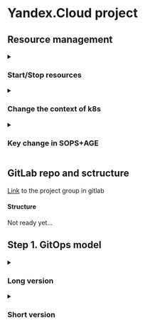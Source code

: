 # Yandex.Cloud project

## Resource management
<details>
  <summary><h3>Start/Stop resources</h3></summary>
  
#### To start resources
```
yc managed-kubernetes cluster start kube-infra
yc managed-kubernetes cluster start kube-prod
yc application-load-balancer load-balancer list 
yc managed-postgresql cluster start postgres-prod
# with the command above, you will get the id of the load balancers
# for each load balancer, run the following command
yc application-load-balancer load-balancer start %LOAD_BALANCERS_ID%
```
#### To stop resources
```
yc managed-kubernetes cluster stop kube-infra
yc managed-kubernetes cluster stop kube-prod
yc application-load-balancer load-balancer list 
# with the command above, you will get the id of the load balancers
# for each load balancer, run the following command
yc application-load-balancer load-balancer stop %LOAD_BALANCERS_ID%
yc managed-postgresql cluster stop postgres-prod
```
</details>
<details>
  <summary><h3>Change the context of k8s</h3></summary>

#### Examples of commands:
```
kubectl config get-contexts 
kubectl config set-contexts 
kubectl config use-context yc-kube-infra
```
</details>
<details>
  <summary><h3>Key change in SOPS+AGE</h3></summary>

#### Examples:
```
# for infra
export SOPS_AGE_KEY_FILE=$(pwd)/key_infra.txt
export SOPS_AGE_RECIPIENTS=%AGE_KEY%

# for todoapp
export SOPS_AGE_KEY_FILE=$(pwd)/key.txt
export SOPS_AGE_RECIPIENTS=%AGE_KEY%
```
</details>

## GitLab repo and sctructure
[Link](https://gitlab.com/yc-projects) to the project group in gitlab
#### Structure
Not ready yet...

## Step 1. GitOps model

<details>
  <summary><h3>Long version</h3></summary>

  #### Configuring the CLI profile for Yandex.Cloud
  ```
  yc init
  ```

  Let's create a security group that will be needed for both GitLab and Kubernetes.
  ```
  yc vpc security-group create --name yc-security-group --network-name default \
--rule 'direction=ingress,port=443,protocol=tcp,v4-cidrs=0.0.0.0/0' \
--rule 'direction=ingress,port=80,protocol=tcp,v4-cidrs=0.0.0.0/0' \
--rule 'direction=ingress,from-port=0,to-port=65535,protocol=any,predefined=self_security_group' \
--rule 'direction=ingress,from-port=0,to-port=65535,protocol=any,v4-cidrs=[10.96.0.0/16,10.112.0.0/16]' \
--rule 'direction=ingress,from-port=0,to-port=65535,protocol=tcp,v4-cidrs=[198.18.235.0/24,198.18.248.0/24]' \
--rule 'direction=egress,from-port=0,to-port=65535,protocol=any,v4-cidrs=0.0.0.0/0' \
--rule 'direction=ingress,protocol=icmp,v4-cidrs=[10.0.0.0/8,192.168.0.0/16,172.16.0.0/12]' 
  ```

  Save its ID in the environment variable  
  ```
  export SG_ID=$(yc vpc security-group get --name yc-security-group | head -1 | awk '{print $2}')
  ```

  GitLab is created from the web interface. Select the Managed Service for GitLab item. 
  As soon as the creation is completed, an email with access to GitLab will be sent to the email specified in the form. 
  Do not forget to turn off self-registration after the first login.

  #### Kubernetes Cluster
  To begin with, we will create a service account for the Kubernetes cluster
  ```
  # creating an account
  yc iam service-account create kube-infra
  ```
  ```
  # assign the editor role to the service account
  # the resources needed by the Kubernetes cluster will be created on his behalf
  yc resource-manager folder add-access-binding \
  --name=default \
  --service-account-name=kube-infra \
  --role=editor
  ```

  Creating a public zonal cluster in the ru-central1-b zone
  ```
  yc managed-kubernetes cluster create \
  --name=kube-infra \
  --public-ip \
  --network-name=default \
  --service-account-name=kube-infra \
  --node-service-account-name=kube-infra \
  --release-channel=rapid \
  --zone=ru-central1-b \
  --version 1.24
  --security-group-ids=${SG_ID} \
  --folder-name default
  ```

  Creating a working group from a single node
  ```
  yc managed-kubernetes node-group create \
 --name=group-1 \
 --cluster-name=kube-infra \
 --cores=2 \
 --memory=4G \
 --preemptible \
 --auto-scale=initial=1,min=1,max=2 \
 --network-interface=subnets=default-ru-central1-b,ipv4-address=nat,security-group-ids=${SG_ID} \
 --folder-name default \
 --metadata="ssh-keys=%USER_NAME%:%PUB_KEY%" # use your own
  ```

  Getting a cubconfig
  ```
  yc managed-kubernetes cluster get-credentials --name=kube-infra --external
  ```
  
  Check that there is access and the node has been created
  ```
  kubectl get nodes
  # Example of correct command output
  # NAME                        STATUS   ROLES    AGE   VERSION
  # cl1a9gl68r543b4673a6-ibef   Ready    <none>   1m    v1.21.5
  ```

  #### Yandex ALB Ingress Controller Deployment
  ALB Ingress Controller is served by special Ingress. They only support Service with the Node Port type and are configured using annotations. ingress.alb.yc.io/*
  The ALB controller will require a special service account, with which it will access the Yandex Cloud API and create the necessary resources for work.

  ```
  yc iam service-account create --name ingress-controller

  # The alb.editor role is needed to create load balancers
  yc resource-manager folder add-access-binding default \
  --service-account-name=ingress-controller \
  --role alb.editor

  # The vpc.publicAdmin role is needed to manage external addresses
  yc resource-manager folder add-access-binding default \
  --service-account-name=ingress-controller \
  --role vpc.publicAdmin

  # The certificate-manager.certificates.downloader role
  # needed to download certificates from Yandex Certificate Manager
  yc resource-manager folder add-access-binding default \
  --service-account-name=ingress-controller \
  --role certificate-manager.certificates.downloader

  # The compute role.viewer is needed to add nodes to the load balancer
  yc resource-manager folder add-access-binding default \
  --service-account-name=ingress-controller \
  --role compute.viewer
  ```

  To perform actions on behalf of the service account, we will need to create an authorization key
  ```
  yc iam key create --service-account-name ingress-controller --output sa-key.json
  ```

  After that, a file sa-key.jsonwill be created in the directory in which we executed this command — it will be required for further interaction.
  Don't forget to add the sa-key.json to a file .gitignore, since it contains sensitive data!
  ```
  echo sa-key.json >> .gitignore
  ```

  #### Install the ALB Ingress Controller in the cluster and the Helm batch manager.
  ```
  url -fsSL -o get_helm.sh https://raw.githubusercontent.com/helm/helm/main/scripts/get-helm-3
  chmod 700 get_helm.sh
  ./get_helm.sh
  helm completion bash | sudo tee /etc/bash_completion.d/helm
  ```

  Create a charts folder — inside it we will save all used Helm charts:
  ```
  mkdir charts
  ```

  Log in to Yandex helm registry
  ```
  export HELM_EXPERIMENTAL_OCI=1
  cat sa-key.json | helm registry login cr.yandex --username 'json_key' --password-stdin
  ```

  Download the Ingress Controller chart to the charts folder
  ```
  helm pull oci://cr.yandex/yc-marketplace/yandex-cloud/yc-alb-ingress/yc-alb-ingress-controller-chart \ 
  --version v0.1.17 \
  --untar \
  --untardir=charts
  ```

  The chart will be stored in the charts/yc-alb-ingress-controller-chart directory
  Installing the chart in the cluster
  ```
  export FOLDER_ID=$(yc config get folder-id)
  export CLUSTER_ID=$(yc managed-kubernetes cluster get kube-infra | head -n 1 | awk -F ': ' '{print $2}')

  helm install \
  --create-namespace \
  --namespace yc-alb-ingress \
  --set folderId=$FOLDER_ID \
  --set clusterId=$CLUSTER_ID \
  --set-file saKeySecretKey=sa-key.json \
  yc-alb-ingress-controller ./charts/yc-alb-ingress-controller-chart/
  ```

  Check that the resources have been created
  ```
  kubectl -n yc-alb-ingress get all
  ```
  
  Now let's start checking the Ingress Controller using the demo application
  #### Deploying the demo application
  Deployment and Service
  Describe Deployment and Service. Note that the service must be of the Node Port type.
  Saving the manifests to the file manifests/httpbin.yaml
  ```
  vim manifests/httpbin.yaml

  apiVersion: apps/v1
  kind: Deployment
  metadata:
    name: httpbin
    labels:
      app: httpbin
  spec:
    replicas: 1
    selector:
      matchLabels:
        app: httpbin
    template:
      metadata:
        labels:
          app: httpbin
      spec:
        containers:
          - name: httpbin
            image: kong/httpbin:latest
            ports:
              - name: http
                containerPort: 80
  ---
  apiVersion: v1
  kind: Service
  metadata:
    name: httpbin
  spec:
    type: NodePort
    selector:
      app: httpbin
    ports:
      - name: http
        port: 80
        targetPort: 80
        protocol: TCP
        nodePort: 30081
  ```

  Deploying the application in K8S
  ```
  # creating a namespace
  kubectl create namespace httpbin
  # apply manifests
  kubectl apply -n httpbin -f manifests/httpbin.yaml 
  ```

  #### Ingress
  Ingress will require a domain name to route requests within the cluster.
  To delegate the domain to the NS of the Yandex server inside the domain settings, change the NS records to ns1.yandexcloud.net, ns2.yandexcloud.net.
  In the domain settings, we will prescribe Yandex nameservers so that domain records can also be managed via Yandex Cloud:
  ns1.yandexcloud.net
  ns2.yandexcloud.net

  Create a public zone using the Yandex Cloud DNS service:
  ```
  yc dns zone create \
  --name yc-courses --zone <your domain with a dot at the end> \
  --public-visibility
  ```

  Creating a reserved IP address for the load balancer and storing its value in a variable:
  ```
  yc vpc address create --name=infra-alb \
  --labels reserved=true \
  --external-ipv4 zone=ru-central1-b

  export INFRA_ALB_ADDRESS=$(yc vpc address get infra-alb --format json | jq -r .external_ipv4_address.address)
  ```

  Create a wildcard A record that points to the IP of the load balancer:
  ```
  yc dns zone add-records --name yc-courses \
  --record "*.infra.$DOMAIN. 600 A $INFRA_ALB_ADDRESS"
  ```

  Now you can use any domains like <application>.infra.<domain>, and we will get to the load balancer we need for the cluster.
  Now we need to wait for the recording to appear. You can use the host or dig command to check:
  ```
  host test.infra.<domain>
  ```

  When the host command starts issuing the IP address of the load balancer, you can start deploying Ingress. Creating the manifests/ingress.yaml file:
  ```
  vim manifests/ingress.yaml
  apiVersion: networking.k8s.io/v1
  kind: Ingress
  metadata:
    name: httpbin
    annotations:
      ingress.alb.yc.io/subnets: <SUBNET_ID>
      ingress.alb.yc.io/external-ipv4-address: <LOAD_BALANCER_ID>
      ingress.alb.yc.io/group-name: infra-ingress
      ingress.alb.yc.io/security-groups: <SECURITY_GROUP_ID>
  spec:
    rules:
      - host: httpbin.infra.<domain>
        http:
          paths:
            - path: /
              pathType: Prefix
              backend:
                service:
                  name: httpbin
                  port:
                    number: 80  
  ```

  Pay attention to the annotations:
  ingress.alb.yc.io/group-name : infra-alb is responsible for the load balancer, ingresses with the same group will be served by the same load balancer
  ingress.alb.yc.io/subnets : <subnet_id> – the network that the load balancer will work with
  The <subnet_id> parameter can be obtained using the command:
  ```
  export SUBNET_ID=$(yc vpc subnet get default-ru-central1-b | head -1 | awk -F ': ' '{print $2}')
  echo $SUBNET_ID
  ```
  Insert the received ID into the manifest and publish the demo application:
  ```
  # applying the manifest
  kubectl -n httpbin apply -f manifests/ingress.yaml  
  ```

  The load balancer is created within 3-5 minutes. You can check with the command:
  ```
  yc application-load-balancer load-balancer list
  ```

  When the load balancer switches to the active status, open the page
  ```
  httpbin.infra.<domain>
  ```

  #### Connecting certificates
  There is a Yandex Certificate Manager service for this.
  Create a certificate for the domain name that was previously used for the httpbin application:
  ```
  yc certificate-manager certificate request \
  --name kube-infra \
  --domains "*.infra.<domain>" \
  --challenge dns 
  ```

  To automatically verify domain ownership, we will need to create a special CNAME record leading to the certificate-manager:
  ```
  yc dns zone add-records --name yc-courses --record \
  "_acme-challenge.infra.<DOMAIN>. 600 CNAME <CERT_ID>.cm.yandexcloud.net." 
  ```

  Waiting for the certificate to switch to the ISSUED status. The certificate can be issued for a long time ⏳
  
  Adding a TLS certificate to Ingress:
  ```
  vim manifests/ingress.yaml

  apiVersion: networking.k8s.io/v1
  kind: Ingress
  metadata:
    name: httpbin
    annotations:
      ingress.alb.yc.io/subnets: <SUBNET_ID>
      ingress.alb.yc.io/external-ipv4-address: <LOAD_BALANCER_IP>
      ingress.alb.yc.io/group-name: infra-ingress
      ingress.alb.yc.io/security-groups: <SECURITY_GROUP_ID>
  spec:
    tls:
      - hosts:
          - "httpbin.infra.<domain>"
        secretName: yc-certmgr-cert-id-<CERT_ID>
    rules:
      - host: httpbin.infra.<domain>
        http:
          paths:
            - path: /
              pathType: Prefix
              backend:
                service:
                  name: httpbin
                  port:
                    number: 80 
  ```

  Apply manifest:
  ```
  kubectl -n httpbin apply -f manifests/ingress.yaml
  # and check
  yc application-load-balancer load-balancer list
  ```

  Check that everything works. Open the link `https://httpbin.infra.<domain>`
  
  We will not use the httpbin demo application anymore. Then expand it by other means. 
  The certificate will still be required, and we will create deployment, servisand ingress again, so delete:
  ```
  kubectl delete -n httpbin -f manifests/ingress.yaml
  kubectl delete -n httpbin -f manifests/httpbin.yaml
  kubectl delete ns httpbin
  ```

  #### Deploying Gitlab Runner
  Creating a group of yc-courses projects in a managed GitLab and an empty infra project.\
  In the project, open Settings → CI/CD → Runners\
  In the tab on the left, copy the URL and token.\
  Download the GitLab Runner chart and install:
  ```
  export HELM_EXPERIMENTAL_OCI=1 && \
  helm pull oci://cr.yandex/yc-marketplace/yandex-cloud/gitlab-org/gitlab-runner/chart/gitlab-runner \
  --version 0.49.1-8 \
  --untar \
  --untardir=charts

  helm install gitlab-runner charts/gitlab-runner \
  --set gitlabUrl=<URL> \
  --set runnerRegistrationToken=<token> \
  --set rbac.create=true \
  --namespace gitlab \
  --create-namespace 
  ```

  After deploying Runner, we can refresh the page and see Runner in the list.\
  Create a file in the repository .gitlab-ci.yml with the following contents:
  ```
  stages:
  - echo
  
  echo job:
    stage: echo
    script:
      - echo "Hello world!"
  ```

  We accept the changes and send a push. Our first pipeline will appear in the CI/CD section of the repository.\
  Go inside the pipeline.\
  Click on the job.\
  We see our printed message.

  #### ArgoCD
  As the name suggests, the GitOps approach will require a repository.\
  For the repository, we define the following structure:
  ```
  infra
  - charts/
  - - here we will add charts
  - values/
  - - here we will add files with values for charts
  - .gitignore – ignored Git files
  ```
  Deploying ArgoCD in a cluster
  First of all, we will install ArgoCD inside the created cluster.
  To do this, download the chart locally:
  ```
  export HELM_EXPERIMENTAL_OCI=1 && \
  helm pull oci://cr.yandex/yc-marketplace/yandex-cloud/argo/chart/argo-cd \
  --version=4.5.3-1 \
  --untar \
  --untardir=charts
  ```

  Creating a separate values/argocd.yaml file. We will configure our ArgoCD in it. We will fill it with the contents later.
  ```
  mkdir values
  touch argocd.yaml
  ```
  Install the chart:
  ```
  helm install -n argocd \
    --create-namespace \
    argocd charts/argo-cd
  ```

  After that, ArgoCD will deploy inside the cluster.\
  To access the ArgoCD web interface, you need to perform a portforward to the desired service:
  ```
  kubectl port-forward svc/argocd-server -n argocd 8080:443 
  ```
  Next, open the address `http://localhost:8080` in your browser.\
  The user name is admin. The password can be obtained from the Secret created by ArgoCD during deployment:
  ``` 
  kubectl -n argocd get secret argocd-initial-admin-secret -o jsonpath="{.data.password}" | base64 -d; echo
  ```

  #### Linking ArgoCD with GitLab
  Setting up GitLab\
  The infra repository will store all the infrastructure components that you deploy via ArgoCD.\
  ArgoCD itself will need read access to this repository, so you need to create a token with access to the repository for argo-cd.\ 
  You need to grant the read_repository right and the Developer role.
  ```
  Gitlab
  	project Infra
  		Settings->Access Tokens
  Create token for Argo-CD
  Token name 		agro-cd
  Role:			Developer
  Scopes:			read_repositor
  ```

  Setting up ArgoCD\
  Add to the previously created file values/argocd.yaml the following content:
  ```
  vim values/argocd.yaml

  configs:
    repositories:
      infra:
        password: <AccessToken>
        project: default
        type: git
        url: https://<GitlabHost>/yc-courses/infra.git
        username: gitlab-ci-token
  ```
  AccessToken — token received in GitLab.\
  GitlabHost — the address of your GitLab instance.

  After that, we will apply the chart again:
  ```
  helm -n argocd upgrade --install \
      argocd \
      charts/argo-cd \
      -f values/argocd.yaml
  ```

  A new Secret named argocd-repo-infra should appear in the argocd namespace:
  ```
  kubectl -n argocd get secret argocd-repo-infra
  #NAME                TYPE     DATA   AGE
  #argocd-repo-infra   Opaque   5      15h
  ```
  You can verify this in the UI at `https://localhost:8080/settings/repos`.

  #### Secret Management
  To hide passwords from the Git repository, we will connect the Helm Secrets tool.
  It allows you to encrypt sensitive information using various methods and decrypt it when applied.
  Installing helm-secrets via the helm plugin:
  ```
  helm plugin install https://github.com/jkroepke/helm-secrets --version v3.15.0
  ```
  Installing dependencies:\
  Sops is a utility that can encrypt and decrypt configuration files\
  Age is an encryption utility that Sops already uses to work with configuration files\
  Now we will prepare the key with which the values files will be encrypted:
  ```
  age-keygen -o key.txt
  ```
  Be sure to add key.txt in .gitignore so that it doesn't end up in Git 
  `add key.txt and *.dec in .gitignore`\
  Specify the path to the encryption key for Sops:
  ```
  export SOPS_AGE_KEY_FILE=$(pwd)/key.txt
  export SOPS_AGE_RECIPIENTS=<the public key that the above command printed out>
  ```
  $(pwd) is specified here specifically. Use an absolute path, so encryption and decryption will work correctly.\
  Encrypt the values/argocd file.yaml:
  ```
  helm secrets enc values/argocd.yaml
  ```
  Now we can safely send the commit to GitLab.\
  To update the application, we will use the helm secrets command instead of helm.\
  For example, installing the ArgoCD chart:
  ```
  helm secrets -n argocd upgrade --install \
      argocd \
      charts/argo-cd \
      -f values/argocd.yaml
  ```
  Be sure to commit all changes and send them to GitLab so that the ArgoCD application can download the chart from the repository.

  #### Connecting Helm Secrets to ArgoCD
  Now we need to teach ArgoCD how to work with encrypted values files.\
  Inside the argocd container, install helm secrets.\ 
  Creating a Secret inside the cluster with the key key.txt , which was created earlier.\
  We throw the Secret inside the argocd container.\
  Creating a Secret:
  ```
  kubectl -n argocd create secret generic \
  helm-secrets-private-keys --from-file=key.txt
  ```

  Edit values/argocd.yaml.\
  To do this, use the helm secrets dec values/argocd.yaml command and create a decoded version .dec and making changes to it:
  ```
  helm secrets dec values/argocd.yaml
  vim values/argocd.yaml.dec
  
  configs:
    repositories:
      infra:
        password: <AccessToken>
        project: default
        type: git
        url: https://<GitlabHost>/yc-courses/infra.git
        username: gitlab-ci-token
  server:
      config:
          # Teaching helm to interact with schemas of values files
          # we are specifically interested in secrets
          helm.valuesFileSchemes: secrets+gpg-import, secrets+gpg-import-kubernetes, secrets+age-import, secrets+age-import-kubernetes, secrets, https
  
  # Copying the configuration from the documentation
  repoServer:
      env:
          - name: HELM_PLUGINS
            value: /custom-tools/helm-plugins/
          - name: HELM_SECRETS_HELM_PATH
            value: /usr/local/bin/helm
          - name: HELM_SECRETS_SOPS_PATH
            value: /custom-tools/sops
          - name: HELM_SECRETS_KUBECTL_PATH
            value: /custom-tools/kubectl
          - name: HELM_SECRETS_CURL_PATH
            value: /custom-tools/curl
          - name: HELM_SECRETS_VALUES_ALLOW_SYMLINKS
            value: "false"
          - name: HELM_SECRETS_VALUES_ALLOW_ABSOLUTE_PATH
            value: "false"
          - name: HELM_SECRETS_VALUES_ALLOW_PATH_TRAVERSAL
            value: "true"
      volumes:
          - name: custom-tools
            emptyDir: {}
          # Creating a volume from Secret with a key key.txt
          - name: helm-secrets-private-keys
            secret:
              secretName: helm-secrets-private-keys
      volumeMounts:
          - mountPath: /custom-tools
            name: custom-tools
          # Mounting volume with Secret with key key.txt
          - mountPath: /helm-secrets-private-keys/
            name: helm-secrets-private-keys
      initContainers:
          - name: download-tools
            image: alpine:latest
            command:
              - sh
              - -ec
            env:
              - name: HELM_SECRETS_VERSION
                value: 3.15.0
              - name: SOPS_VERSION
                value: 3.7.3
              - name: KUBECTL_VERSION
                value: 1.24.0
            args:
              - |
                mkdir -p /custom-tools/helm-plugins
                wget -qO- https://github.com/jkroepke/helm-secrets/releases/download/v${HELM_SECRETS_VERSION}/helm-secrets.tar.gz | tar -C /custom-tools/helm-plugins -xzf-;
  
                wget -qO /custom-tools/sops https://github.com/mozilla/sops/releases/download/v${SOPS_VERSION}/sops-v${SOPS_VERSION}.linux
                wget -qO /custom-tools/kubectl https://dl.k8s.io/release/v${KUBECTL_VERSION}/bin/linux/amd64/kubectl
                wget -qO /custom-tools/curl https://github.com/moparisthebest/static-curl/releases/latest/download/curl-amd64 \
  
                chmod +x /custom-tools/*
            volumeMounts:
              - mountPath: /custom-tools
                name: custom-tools 
  ```
  Do not forget to encrypt our file back:  
  ```
  helm secrets enc values/argocd.yaml
  helm secrets clean . # delete the .dec (unencrypted) version of the file
  ```
  To protect yourself from commits with unencrypted values, you can add the string *.dec to .gitignore. 

  Applying a chart with updated values:
  ```
  helm secrets -n argocd upgrade --install \
    argocd \
    charts/argo-cd \
    -f values/argocd.yaml
  ```

  Let's make sure everything works:
  ```
  kubectl -n argocd get all
  ```
  Let's check that ArgoCD is still opening.

  #### App of apps
  We can create applications in ArgoCD by adding new Application manifests. In order not to do it manually and adhere to the IaC approach, we will resort to using the App of Apps pattern. 
  Its essence is to create an application that creates other applications. First we need to create a Helm chart, in which we will describe the rest of the applications.\
  Create a directory for the chart and create a file inside this directory Chart.yaml with the following contents:
  ```
  mkdir charts/apps
  vim charts/apps/Chart.yaml

  apiVersion: v2
  name: applications
  description: Applications
  version: 0.1.0
  appVersion: "1.0"
  ```
  Next, create the file "values.yaml" with empty values:
  ```
  vim charts/apps/values.yaml
  
  spec:
    source:
      repoURL:
      targetRevision:
    destination:
      server:
  ```

  We have described the parameters that will be used inside the chart.\
  Creating the templates directory, where we will describe all applications:
  ```
  mkdir charts/apps/templates
  ```
  Let's describe the parameters for the chart in the values/apps.yaml file:
  ```
  spec:
    source:
      repoURL: https://<GitlabHost>/yc-courses/infra.git
      targetRevision: HEAD
    destination:
      server: https://kubernetes.default.svc
  ```
  Now let's create the Application itself. To do this, go to the file values/argocd.yaml let's add the application specification.
  But before that its values/argocd.yaml needs to be decoded:
  ```
  helm secrets dec values/argocd.yaml
  vim values/argocd.yaml.dec
  
  configs:
    repositories:
      infra:
        password: <AccessToken>
        project: default
        type: git
        url: https://<GitlabHost>/yc-courses/infra.git
        username: gitlab-ci-token
  
  server:
    config:
          helm.valuesFileSchemes: secrets+gpg-import, secrets+gpg-import-kubernetes, secrets+age-import, secrets+age-import-kubernetes, secrets, https
    additionalApplications:
      - name: apps
        namespace: argocd
        project: default
        source:
          # Specifying the path to values, note that it is relative
          helm:
            valueFiles:
              - ../../values/apps.yaml
          # The path to the chart
          path: charts/apps
          # Repository
          repoURL: https://<GitlabHost>/yc-courses/infra.git
        destination:
          # Install all applications in the same argocd namespace
          namespace: argocd
          server: https://kubernetes.default.svc
        syncPolicy:
          automated: { }
  
  repoServer:
      env:
          - name: HELM_PLUGINS
            value: /custom-tools/helm-plugins/
          # In case wrapper scripts are used, HELM_SECRETS_HELM_PATH needs to be the path of the real helm binary
          - name: HELM_SECRETS_HELM_PATH
            value: /usr/local/bin/helm
          - name: HELM_SECRETS_SOPS_PATH
            value: /custom-tools/sops
          - name: HELM_SECRETS_KUBECTL_PATH
            value: /custom-tools/kubectl
          - name: HELM_SECRETS_CURL_PATH
            value: /custom-tools/curl
          # https://github.com/jkroepke/helm-secrets/wiki/Security-in-shared-environments
          - name: HELM_SECRETS_VALUES_ALLOW_SYMLINKS
            value: "false"
          - name: HELM_SECRETS_VALUES_ALLOW_ABSOLUTE_PATH
            value: "false"
          - name: HELM_SECRETS_VALUES_ALLOW_PATH_TRAVERSAL
            value: "true"
      volumes:
          - name: custom-tools
            emptyDir: {}
          - name: helm-secrets-private-keys
            secret:
              secretName: helm-secrets-private-keys
      volumeMounts:
          - mountPath: /custom-tools
            name: custom-tools
          - mountPath: /helm-secrets-private-keys/
            name: helm-secrets-private-keys
      initContainers:
          - name: download-tools
            image: alpine:latest
            command:
              - sh
              - -ec
            env:
              - name: HELM_SECRETS_VERSION
                value: 3.15.0
              - name: SOPS_VERSION
                value: 3.7.3
              - name: KUBECTL_VERSION
                value: 1.24.0
            args:
              - |
                mkdir -p /custom-tools/helm-plugins
                wget -qO- https://github.com/jkroepke/helm-secrets/releases/download/v${HELM_SECRETS_VERSION}/helm-secrets.tar.gz | tar -C /custom-tools/helm-plugins -xzf-;
  
                wget -qO /custom-tools/sops https://github.com/mozilla/sops/releases/download/v${SOPS_VERSION}/sops-v${SOPS_VERSION}.linux
                wget -qO /custom-tools/kubectl https://dl.k8s.io/release/v${KUBECTL_VERSION}/bin/linux/amd64/kubectl
                wget -qO /custom-tools/curl https://github.com/moparisthebest/static-curl/releases/latest/download/curl-amd64 \
  
                chmod +x /custom-tools/*
            volumeMounts:
              - mountPath: /custom-tools
                name: custom-tools
  ```

  Do not forget to encrypt values/argocd.yaml
  ```
  helm secrets enc values/argocd.yaml
  helm secrets clean .
  ```
  Applying the chart again:
  ```
  helm secrets -n argocd upgrade --install \
      argocd \
      charts/argo-cd \
      -f values/argocd.yaml 
  ```
  Check in the ArgoCD interface that the application was created and moved to the synced status.

  Now the following actions are required for any new application:\
  -Add the application chart to the charts folder\
  -Add Namespace and Application to templates of the apps chart\
  -Add values file for deployment


  #### Deploying the ALB Ingress Controller via ArgoCD
  For the fastest possible setup, I recommend deleting the previous installation of Ingress Controller.\
  To do this, first delete all Ingress:
  ```
  kubectl delete ingresses --all --all-namespaces 
  ```
  The command will be executed for a long time, since the ALB load balancer, which was previously created by the Ingress controller itself, will be deleted. 
  Be sure to wait for this command to be executed before running the following.\
  Then we will delete the namespace with the controller:
  ```
  kubectl delete namespace yc-alb-ingress 
  ```

  Synchronize the current repository structure.
  ```
  infra/
  - charts/
  - - apps/
  - - - templates/
  - - - Chart.yaml
  - - - values.yaml
  - - argo-cd/
  - - - argocd chart's files
  - values/
  - - argo-cd.yaml
  - - apps.yaml
  - .gitignore 
  ```

  Let's transfer the Ingress Controller chart that we downloaded to the infra repository or just download it again:
  ```
  helm pull oci://cr.yandex/yc-marketplace/yandex-cloud/yc-alb-ingress/yc-alb-ingress-controller-chart \
  --version v0.1.17 \
  --untar \
  --untardir=charts
  ```

  Create a file values/alb.yaml with the values:
  ```
  vim values/alb.yaml
  
  folderId: <Folder_ID>
  clusterId: <Cluster_ID>
  saKeySecretKey: |
    here we insert the contents of the sa-key.json file
  ```

  Encrypt the file:
  ```
  helm secrets enc values/alb.yaml
  ```

  Now let's add an application with Ingress to our chart with all applications.\
  To do this, create a file charts/apps/templates/alb.yaml:
  ```
  vim charts/apps/templates/alb.yaml
  
  # Создаем неймспейс для контроллера
  apiVersion: v1
  kind: Namespace
  metadata:
    name: yc-alb-ingress
    annotations:
      # Using this parameter, we specify the order of creation
      argocd.argoproj.io/sync-wave: "-1" 
  ---
  apiVersion: argoproj.io/v1alpha1
  kind: Application
  metadata:
    name: yc-alb-ingress
    # Pay attention to the namespace – it should be argocd
    namespace: argocd
  spec:
    destination:
      # And here is the namespace, where the chart itself will be installed
      namespace: yc-alb-ingress
      server: {{ .Values.spec.destination.server }}
    project: default
    source:
      # Specifying the path to the chart
      path: charts/yc-alb-ingress-controller-chart
      repoURL: {{ .Values.spec.source.repoURL }}
      targetRevision: {{ .Values.spec.source.targetRevision }}
      # Note that we specify the path to the encrypted values in the new format
      # secrets+age-import://<key-volume-mount>/<key-name>.txt?<relative/path/to/the/encrypted/secrets.yaml>
      helm:
        valueFiles:
          - secrets+age-import:///helm-secrets-private-keys/key.txt?../../values/alb.yaml
    syncPolicy:
      automated: {}
  ```

  Now commit and send to GitLab
  ```
  git add .
  git commit -m "" # your own comment
  git push
  ```

  Enjoying automatic deployment from the Git repository.\
  Open the web interface and wait for automatic synchronization.\
  Synchronization can take time – argocd polls repositories every three minutes.\
  We can go inside the yc-alb-ingress application and see all the deployed components.\
  That's all! Ingress Controller is deployed in a few minutes.

  #### GitLab Runner
  Adding the chart to the repository
  ```
  helm repo add gitlab https://charts.gitlab.io
  helm pull gitlab/gitlab-runner --untar --untardir=charts --version=0.41.0
  ```

  Adding values/gitlab-runner.yaml:
  ```
  vim values/gitlab-runner.yaml

  gitlabUrl: <URL Gitlab>
  runnerRegistrationToken: <Registration_Token>
  rbac:
    create: true
  ```
  Encrypting the file:
  ```
  helm secrets enc values/gitlab-runner.yaml 
  ```

  Adding an application, creating a file charts/apps/templates/gitlab-runner.yaml:
  ```
  vim charts/apps/templates/gitlab-runner.yaml

  # Creating a namespace for gitlab-runner
  apiVersion: v1
  kind: Namespace
  metadata:
    name: gitlab-runner
    annotations:
      # Using this parameter, we specify the order of creation
      argocd.argoproj.io/sync-wave: "-1"
  ---
  apiVersion: argoproj.io/v1alpha1
  kind: Application
  metadata:
    name: gitlab-runner
    # Pay attention to the namespace – it should be argocd
    namespace: argocd
  spec:
    destination:
      # And here is the namespace, where the chart itself will be installed
      namespace: gitlab-runner
      server: {{ .Values.spec.destination.server }}
    project: default
    source:
      # Specifying the path to the chart
      path: charts/gitlab-runner
      repoURL: {{ .Values.spec.source.repoURL }}
      targetRevision: {{ .Values.spec.source.targetRevision }}
      # Specify the path to the file
      helm:
        valueFiles:
          - secrets+age-import:///helm-secrets-private-keys/key.txt?../../values/gitlab-runner.yaml
    syncPolicy:
      automated: {}
  ```

  Commit, send it to GitLab and wait for the apps application to sync and start creating a gitlab-runner application:
  ```
  helm secrets clean .
  git add .
  git commit -m "update alb"
  git push
  ```

  We go inside the application and make sure that all components are deployed.\ 
  Check that runner has appeared in GitLab.\
  Restarting the echo task.

  #### Httpbin
  The easiest way would be to create a Helm chart without parameters and from a single file.\
  Create a file charts/httpbin/templates/all.yaml, into which we copy the manifests, and make subnetId and certificateID parameters:
  ```
  mkdir charts/httpbin
  mkdir charts/httpbin/templates
  vim charts/httpbin/templates/all.yaml
  
  apiVersion: apps/v1
  kind: Deployment
  metadata:
    name: httpbin
    labels:
      app: httpbin
  spec:
    replicas: 1
    selector:
      matchLabels:
        app: httpbin
    template:
      metadata:
        labels:
          app: httpbin
      spec:
        containers:
          - name: httpbin
            image: kong/httpbin:latest
            ports:
              - name: http
                containerPort: 80
  ---
  apiVersion: v1
  kind: Service
  metadata:
    name: httpbin
  spec:
    type: NodePort
    selector:
      app: httpbin
    ports:
      - name: http
        port: 80
        targetPort: 80
        protocol: TCP
        nodePort: 30081
  ---
  apiVersion: networking.k8s.io/v1
  kind: Ingress
  metadata:
    name: httpbin
    annotations:
      ingress.alb.yc.io/subnets: {{ .Values.subnetId }}
      ingress.alb.yc.io/external-ipv4-address: <IP_ADDR>
      ingress.alb.yc.io/group-name: infra-ingress
      ingress.alb.yc.io/security-groups: <ID_OF_THE_SG_yc-secure-group>
  spec:
    tls:
      - hosts:
          - "httpbin.infra.<domain>"
        secretName: yc-certmgr-cert-id-{{ .Values.certificateId }}
    rules:
      - host: httpbin.infra.<domain>
        http:
          paths:
            - path: /
              pathType: Prefix
              backend:
                service:
                  name: httpbin
                  port:
                    number: 80
  ```
  Create a file charts/httpbin/Chart.yaml:
  ```
  vim charts/httpbin/Chart.yaml

  apiVersion: v2
  name: httpbin
  description: httpbin
  version: 0.1.0
  appVersion: "1.0"
  ```
  Create a file charts/httpbin/values.yaml:
  ```
  vim charts/httpbin/values.yaml

  subnetId:
  certificateId:
  ```
  Now write the chart values to the values/httpbin.yaml:
  ```
  vim values/httpbin.yaml

  subnetId: <SUBNET_ID>
  certificateId: <CERT_ID>
  ```
  Encrypt the file:
  ```
  helm secrets enc values/httpbin.yaml
  ```
  Adding a new application, creating a file charts/apps/templates/httpbin.yaml:
  ```
  vim charts/apps/templates/httpbin.yaml

  apiVersion: v1
  kind: Namespace
  metadata:
    name: httpbin
    annotations:
      argocd.argoproj.io/sync-wave: "-1"
  ---
  apiVersion: argoproj.io/v1alpha1
  kind: Application
  metadata:
    name: httpbin
    namespace: argocd
  spec:
    destination:
      namespace: httpbin
      server: {{ .Values.spec.destination.server }}
    project: default
    source:
      path: charts/httpbin
      repoURL: {{ .Values.spec.source.repoURL }}
      targetRevision: {{ .Values.spec.source.targetRevision }}
      helm:
        valueFiles:
          - secrets+age-import:///helm-secrets-private-keys/key.txt?../../values/httpbin.yaml
    syncPolicy:
      automated: {} 
  ```
  Commit and send to GitLab:
  ```
  git add .
  git commit -m "create httpbin"
  git push
  ```
  Opening ArgoCD
  Opening the application

  #### Ingress for ArgoCD
  Editing values/argocd.yaml:
  ```
  vim values/argocd.yaml

  server:
    # ... previous values
    
    # Changing the service type to NodePort
    service:
        nodePortHttp: 30082
        type: NodePort
    # Turn on ingress, prescribe the host, subnet, address and group
    ingress:
        annotations:
            ingress.alb.yc.io/subnets: <subnetId>
            ingress.alb.yc.io/external-ipv4-address: <IP_ADDR>
            ingress.alb.yc.io/group-name: infra-ingress
            ingress.alb.yc.io/security-groups: <ID_SG_yc-secure-group>
            # communication between the load balancer and argocd is also via https
            ingress.alb.yc.io/transport-security: tls
        enabled: true
        # specify that https is used
        https: true
        tls:
            - hosts:
                - argocd.infra.<domain>
              secretName: yc-certmgr-cert-id-<CERT_ID>
        hosts:
            - argocd.infra.<domain> 
  ```
  Applying the chart:
  ```
  helm secrets -n argocd upgrade --install \
      argocd \
      charts/argo-cd \
      -f values/argocd.yaml
  ```
  Check that ArgoCD has started opening via the link `https://argocd.infra.<domain>`.

  #### Deploying Crossplane with Yandex Cloud support
  Download Helm chart Crossplane:
  ```
  export HELM_EXPERIMENTAL_OCI=1
  helm pull oci://cr.yandex/yc-marketplace/crossplane/crossplane/crossplane --untar --untardir=charts --version=1.6.3-5
  ```
  Create a service account for a cosplay and give him the admin role so that he can create any infrastructure entities inside Yandex Cloud:
  ```
  yc iam service-account create --name crossplane
  yc resource-manager folder add-access-binding \
    --name=default \
    --service-account-name=crossplane \
    --role=admin
  ```
  Creating an authorization key for the service account. It needs to be thrown into values for the crossplane chart:
  ```
  yc iam key create --service-account-name crossplane --output sa-key.json
  ```
  Creating a file values/crossplane.yaml:
  ```
  vim values/crossplane.yaml

  providerJetYC:
      creds: |
          <contents of the sa-key.json file>
  provider:
    packages:
      - cr.yandex/crp0kch415f0lke009ft/crossplane/provider-jet-yc:v0.1.37 
  ```
  Encrypt values/crossplane.yaml:
  ```
  helm secrets enc values/crossplane.yaml
  ```

  Now add the Application for Crossplane and, similarly to the applications from the previous lesson, create the charts/apps/templates/crossplane.yaml file:
  ```
  vim charts/apps/templates/crossplane.yaml
  
  apiVersion: v1
  kind: Namespace
  metadata:
    name: crossplane
    annotations:
      argocd.argoproj.io/sync-wave: "-1"
  ---
  apiVersion: argoproj.io/v1alpha1
  kind: Application
  metadata:
    name: crossplane
    namespace: argocd
  spec:
    destination:
      namespace: crossplane
      server: {{ .Values.spec.destination.server }}
    project: default
    source:
      # path to the chart
      path: charts/crossplane
      repoURL: {{ .Values.spec.source.repoURL }}
      targetRevision: {{ .Values.spec.source.targetRevision }}
      helm:
        # put the path to the values file
        valueFiles:
          - secrets+age-import:///helm-secrets-private-keys/key.txt?../../values/crossplane.yaml
    syncPolicy:
      automated: {}

  # at this stage, I had to add the next block, since the crossplane was not created

  ```

  Commit and send to GitLab.\
  Check that a new application has appeared in ArgoCD.

  Pay attention to the Crossplane — OutOfSync status. If we go inside, we will see that the role of the crossplane cluster is in the Out Of Sync state.

  The fact is that for Crossplane, the Yandex provider automatically adds rules by which the crossplane role is allowed to work with new types of resources that the Yandex provider has created.
  Just for such cases, ArgoCD has the ability to ignore the difference between the desired and real fields. We will use it.\
  To do this, we will add the following to our application manifest:
  ```
  vim charts/apps/templates/crossplane.yaml

  # add the next block after "syncPolicy"
    ignoreDifferences:
      - kind: ClusterRole # in which entities to ignore
        group: rbac.authorization.k8s.io # from which group of entities
        name: crossplane # name of a specific entity
        jsonPointers:
          - /rules # the path to the ignored field
  ```
  Commit and send to GitLab.\
  After that, we launch the update for apps and crossplane.\
  Now the status of the Crossplane application has changed to Synced.

  Importing already created resources into the Crossplane.\
  We need to create an application for the infrastructure in which we will save the manifests and apply them via ArgoCD.\
  To do this, we create a new chart for the general infrastructure and call it infra-yc:
  ```
  mkdir charts/infra-yc
  ```
  Creating a file charts/infra-yc/Chart.yaml:
  ```
  vim charts/infra-yc/Chart.yaml
  
  apiVersion: v2
  name: infra-yc
  description: infra-yc
  version: 0.1.0
  appVersion: "1.0"
  ```
  Creating the file charts/infra-yc/values.yaml. We leave it empty, since we have nothing to parameterize in the chart yet.
  ```
  touch charts/infra-yc/values.yaml
  ```
  Create a directory "charts/infra-yc/templates", and in it "import.yaml".
  To import the created entity into Crossplane, we will put a special annotation "crossplane.io/external-name ". 
  It points to the ID of the desired resource.
  ```
  mkdir charts/infra-yc/templates
  vim charts/infra-yc/templates/import.yaml
  
  # First of all, we import the catalog
  apiVersion: resourcemanager.yandex-cloud.jet.crossplane.io/v1alpha1
  kind: Folder
  metadata:
    name: default
    annotations:
      crossplane.io/external-name: "<FOLDER_ID from yc config list>"
  spec:
    # this parameter is for security
    # to avoid deleting a directory when deleting a resource from kubernetes
    deletionPolicy: Orphan
    forProvider:
      # default – the default directory name
      # if your directory is called differently, specify this other name
      name: default
  ---
  # The next step is to import the network
  kind: Network
  apiVersion: vpc.yandex-cloud.jet.crossplane.io/v1alpha1
  metadata:
    name: default
    annotations:
      crossplane.io/external-name: "<NETWORK_ID from yc vpc network list>"
  spec:
    deletionPolicy: Orphan
    forProvider:
      name: default
      # please note that the directory id does not need to be specified anymore
      # it is enough to use a reference to another crossplane entity
      folderIdRef:
        name: default
  ---
  # Importing the subnet default-ru-central1-b
  kind: Subnet
  apiVersion: vpc.yandex-cloud.jet.crossplane.io/v1alpha1
  metadata:
    name: default-ru-central1-b
    annotations:
      crossplane.io/external-name: "<SUBNET_ID from yc vpc subnet get default-ru-central1-b>"
  spec:
    forProvider:
      networkIdRef:
        name: default
      folderIdRef:
        name: default
      v4CidrBlocks:
        - 10.129.0.0/24  # take from command yc vpc subnet get default-ru-central1-b
  ```

  To add our chart to ArgoCD, create a file charts/apps/templates/infra-yc.yaml with a description of the application:
  ```
  vim charts/apps/templates/infra-yc.yaml

  # Creating a namespace for the infrastructure
  apiVersion: v1
  kind: Namespace
  metadata:
    name: infrastructure
    annotations:
      argocd.argoproj.io/sync-wave: "-1"
  ---
  apiVersion: argoproj.io/v1alpha1
  kind: Application
  metadata:
    name: infra-yc
    namespace: argocd
  spec:
    destination:
      # namespace, where the chart itself will be installed
      namespace: infrastructure
      server: {{ .Values.spec.destination.server }}
    project: default
    source:
      path: charts/infra-yc
      repoURL: {{ .Values.spec.source.repoURL }}
      targetRevision: {{ .Values.spec.source.targetRevision }}
    syncPolicy:
      automated: {}
  ```
  Commit and send to GitLab.
  ```
  git add .
  git commit -m "create infra-yc"
  git push
  ```
  When the app appears in ArgoCD, wait for the Healthy and Synced statuses.

  #### Creating a new security group via Crossplane
  Create a new file charts/infra-yc/templates/security-groups.yaml
  ```
  vim charts/infra-yc/templates/security-groups.yaml
  
  kind: SecurityGroup
  apiVersion: vpc.yandex-cloud.jet.crossplane.io/v1alpha1
  metadata:
    name: prod-security-group
  spec:
    forProvider:
      name: prod
      folderIdRef:
        name: default
      networkIdRef:
        name: default
      ingress:
        - description: rule-https
          protocol: tcp
          port: 443
          v4CidrBlocks:
            - 0.0.0.0/0
        - description: rule-internal-traffic
          protocol: any
          fromPort: 0
          toPort: 65535
          predefinedTarget: self_security_group
        - description: rule-internal-k8s-pods-services
          protocol: any
          fromPort: 0
          toPort: 65535
          v4CidrBlocks:
            - 10.97.0.0/16  # new range for future cluster pod addresses
            - 10.113.0.0/16  # new range for future cluster service addresses
        - description: rule-yc-balancing
          protocol: tcp
          fromPort: 0
          toPort: 65535
          v4CidrBlocks:
            - 198.18.235.0/24
            - 198.18.248.0/24
        - description: rule-icmp-internal
          protocol: icmp
          v4CidrBlocks:
            - 10.0.0.0/8
            - 192.168.0.0/16
            - 172.16.0.0/12
      egress:
        - description: rule-egress-all
          protocol: any
          fromPort: 0
          toPort: 65535
          v4CidrBlocks:
            - 0.0.0.0/0
  ```

  Commit and send to GitLab
  ```
  git add .
  git commit -m "create security group"
  git push
  ```
  Synchronizing the apps application in the argocd interface.\
  Check that the Security Group has moved to the Synced and Healthy statuses.\
  Check that everything was created correctly through the yc command:
  ```
  yc vpc security-group get prod 
  ```

  #### Creating a new cluster for applications
  To create a new cluster, we will need:\
  ServiceAccount with the editor role — so that the cluster can manage nodes\
  Cluster — the cluster itself\
  NodeGroup — node working group\
  We will immediately prepare a chart with a typical cluster installation. To do this, create the charts/k8s-cluster folder:
  ```
  mkdir charts/k8s-cluster
  ```
  Creating a file charts/k8s-cluster/Chart.yaml:
  ```
  vim charts/k8s-cluster/Chart.yaml
  
  apiVersion: v2
  name: k8s-cluster
  description: k8s-cluster in yc cloud
  version: 0.1.0
  appVersion: "1.0"
  ```
  We need templates. To begin with, let's create a folder charts/k8s-cluster/templates and the first file charts/k8s-cluster/templates/_helpers.tpl.
  In it, we will define the name of the cluster in order to reuse it in the future:
  ```
  mkdir charts/k8s-cluster/templates
  vim charts/k8s-cluster/templates/_helpers.tpl
  
  {{/*
  clusterFullName for service accounts/cluster/nodegroup
  */}}
  {{- define "clusterFullName" -}}
  kube-{{ required "clusterName must be specified" .Values.clusterName }}
  {{- end -}}
  ```
  That is, with clusterName: prod, the clusterFullName value will be kube-prod\
  Creating the charts/k8s-cluster/templates/service-account.yaml with service account and role assignment:
  ```
  vim charts/k8s-cluster/templates/service-account.yaml
  
  apiVersion: iam.yandex-cloud.jet.crossplane.io/v1alpha1
  kind: ServiceAccount
  metadata:
    name: {{ include "clusterFullName" . }}
  spec:
    forProvider:
      name: {{ include "clusterFullName" . }}
      folderIdRef:
        name: default
  ---
  apiVersion: iam.yandex-cloud.jet.crossplane.io/v1alpha1
  kind: FolderIAMMember
  metadata:
    name: {{ include "clusterFullName" . }}-editor
  spec:
    forProvider:
      role: editor
      serviceAccountRef:
        name: {{ include "clusterFullName" . }}
      folderIdRef:
        name: default
  ```
  Creating the charts/k8s-cluster/templates/cluster.yaml with a description of the cluster itself:
  ```
  vim charts/k8s-cluster/templates/cluster.yaml
  
  apiVersion: kubernetes.yandex-cloud.jet.crossplane.io/v1alpha1
  kind: Cluster
  metadata:
    name: {{ include "clusterFullName" . }}
  spec:
    forProvider:
      name: {{ include "clusterFullName" . }}
      master:
        - zonal:
            - zone: {{ .Values.clusterZone }}
          publicIp: true
          version: "{{ .Values.clusterVersion }}"
          securityGroupIdsRefs:
            - name: {{ .Values.securityGroup }}
      nodeServiceAccountIdRef:
        name: {{ include "clusterFullName" . }}
      networkIdRef:
        name: default
      serviceAccountIdRef:
        name: {{ include "clusterFullName" . }}
      folderIdRef:
        name: default
      releaseChannel: RAPID
      clusterIpv4Range: {{ .Values.clusterIpv4Range }}
      serviceIpv4Range: {{ .Values.serviceIpv4Range }}
  ```
  Describe a group of working nodes in the charts/k8s-cluster/templates/node-group.yaml:
  ```
  vim charts/k8s-cluster/templates/node-group.yaml
  
  apiVersion: kubernetes.yandex-cloud.jet.crossplane.io/v1alpha1
  kind: NodeGroup
  metadata:
    name: {{ include "clusterFullName" . }}-nodegroup-1
  spec:
    forProvider:
      clusterIdRef:
        name: {{ include "clusterFullName" . }}
      name: {{ include "clusterFullName" . }}-nodegroup-1
      version: "{{ .Values.clusterVersion }}"
      instanceTemplate:
        - platformId: "standard-v2"
          networkInterface:
            - securityGroupIdsRefs:
                - name: {{ .Values.securityGroup }}
              nat: true
              subnetIdsRefs:
                - name: {{ .Values.nodeSubnet }}
          resources:
            - memory: {{ .Values.nodeMem }}
              cores: {{ .Values.nodeCores }}
          bootDisk:
            - type: "network-hdd"
              size: {{ .Values.nodeDiskSize }}
          schedulingPolicy:
            - preemptible: true
      scalePolicy:
        - fixedScale:
            - size: {{ .Values.nodeCount }}
      allocationPolicy:
        - location:
            - zone: {{ .Values.clusterZone }}
      maintenancePolicy:
        - autoUpgrade: true
          autoRepair: true
          maintenanceWindow:
            - startTime: "23:00"
              duration: "3h"
              day: "saturday"
  ```
  A detailed list of parameters can be found using kubectl explain, for example kubectl explain cluster.spec

  Describe charts/k8s-cluster/values.yaml with default values:
  ```
  vim charts/k8s-cluster/values.yaml
  
  clusterName:
  clusterVersion: "1.24"
  clusterZone: "ru-central1-b"
  clusterIpv4Range:
  serviceIpv4Range:
  nodeCount: 1
  nodeDiskSize: 64
  nodeMem: 2
  nodeCores: 2
  securityGroup:
  nodeSubnet:
  ```
  We're done with that.\
  Let's create our future production cluster.

  #### Application for ArgoCD
  values-a file with cluster settings
  Creating the values/cluster-prod.yaml:
  ```
  vim values/cluster-prod.yaml
  
  clusterName: "prod"
  clusterVersion: "1.24"
  clusterZone: "ru-central1-b"
  # do not forget that these address ranges must be specified
  # in the Security Group prod created earlier
  clusterIpv4Range: "10.113.0.0/16"  
  serviceIpv4Range: "10.97.0.0/16"
  nodeCount: 1
  nodeDiskSize: 64
  nodeMem: 2
  nodeCores: 2
  securityGroup: prod-security-group
  nodeSubnet: default-ru-central1-b
  ```
  Creating a file with the charts/apps/templates/cluster-prod.yaml:
  ```
  vim charts/apps/templates/cluster-prod.yaml

  apiVersion: argoproj.io/v1alpha1
  kind: Application
  metadata:
    name: cluster-prod
    namespace: argocd
  spec:
    destination:
      namespace: infrastructure
      server: {{ .Values.spec.destination.server }}
    project: default
    source:
      path: charts/k8s-cluster
      repoURL: {{ .Values.spec.source.repoURL }}
      targetRevision: {{ .Values.spec.source.targetRevision }}
      helm:
        valueFiles:
          - ../../values/cluster-prod.yaml
    syncPolicy:
      automated: {}
  ```
  Commit and send everything to GitLab 
  ```
  git add .
  git commit -m "create prod cluster"
  git push
  ```
  Now we are waiting for the cluster to be created.

  Check that the cluster is in the interface and wait for its transition to the Running and Healthy status.\
  Check if a group of working nodes has been created.
  
  Connect our cluster to ArgoCD.\
  To do this, use the yc and argocd commands:
  ```
  # downloading the config for the new cluster
  yc managed-kubernetes cluster get-credentials --name=kube-prod --external
  argocd login <argocd address>:443 # next, enter the admin login and its password
  # adding a cluster to argocd
  argocd cluster add yc-kube-prod
  ```
  The last command will print the address of the new k8s cluster

  #### Creating an App of Apps for a new cluster
  Similarly to a cluster with infrastructure, we will prepare a separate chart, which will list applications for the production cluster.\
  Creating a folder with the chart and the chart itself:
  ```
  mkdir charts/apps-prod
  vim charts/apps-prod/Chart.yaml
  
  apiVersion: v2
  name: applications-prod
  description: Applications for prod cluster
  version: 0.1.0
  appVersion: "1.0"
  ```
  Creating charts/applications-prod/values.yaml:
  ```
  vim charts/apps-prod/values.yaml
  
  spec:
    source:
      repoURL:
      targetRevision:
    destination:
      server:
  ```
  Adding the values file values/apps-prod.yaml:
  ```
  vim values/apps-prod.yaml
  
  spec:
    source:
      repoURL: <the path to the gitlab repository>
      targetRevision: HEAD
    destination:
      server: <address of the new cluster>
  ```
  Adding our application to the initial ArgoCD settings file in additional applications is similar to the apps application:
  ```
  helm secrets dec values/argocd.yaml
  vim values/argocd.yaml.dec
  
  server:
      ... # previous settings
      additionalApplications:
          - ... # previous apps app
          # apps-pro for a production cluster
          - name: apps-prod
            namespace: argocd
            project: default
            source:
              helm:
                # specifying the path to the parameters
                valueFiles:
                  - ../../values/apps-prod.yaml
              # do not forget to change the chart to apps-prod
              path: charts/apps-prod
              repoURL: https://yc-courses-komarovv.gitlab.yandexcloud.net/yc-courses/infra.git
            destination:
              namespace: argocd
              # please note that the application itself will be deployed in our infra-cluster, not production
              server: https://kubernetes.default.svc
            syncPolicy:
              automated: { }
  ```
  Commit and send to GitLab
  ```
  helm secrets enc values/argocd.yaml
  git add .
  git commit -m "apps for prod"
  git push
  ```
  Apply the ArgoCD chart manually:\
  Change the context of the kubectl utility - now we need an infra cluster
  ```
  helm secrets -n argocd upgrade --install \
      argocd \
      charts/argo-cd \
      -f values/argocd.yaml
  ```
  Go to the ArgoCD interface and make sure that the application has appeared.

  #### Adding Yandex LAB Controller to the new cluster
  We need a chart, values and application. 
  Creating values/alb-prod.yaml:
  ```
  vim values/alb-prod.yaml
  
  folderId: <FOLDER_ID>
  clusterId: <NEW_CLUSTER_ID>
  saKeySecretKey: |
      the key can be used the same as in alb.yaml
  ```
  Creating charts/apps-prod/templates/alb.yaml:
  ```
  mkdir charts/apps-prod/templates/
vim charts/apps-prod/templates/alb.yaml

  apiVersion: argoproj.io/v1alpha1
  kind: Application
  metadata:
    name: yc-alb-ingress-prod
    namespace: argocd
  spec:
    destination:
      namespace: yc-alb-ingress
      server: {{ .Values.spec.destination.server }}
    project: default
    source:
      # Specifying the path to the chart
      path: charts/yc-alb-ingress-controller-chart
      repoURL: {{ .Values.spec.source.repoURL }}
      targetRevision: {{ .Values.spec.source.targetRevision }}
      # secrets+age-import://<key-volume-mount>/<key-name>.txt?<relative/path/to/the/encrypted/secrets.yaml>
      helm:
        valueFiles:
          - secrets+age-import:///helm-secrets-private-keys/key.txt?../../values/alb-prod.yaml
    syncPolicy:
      automated: {}
      syncOptions:
        - CreateNamespace=true
  ```
  The chart itself is already there, so send a push and observe the deployment of the LAB Controller in the new cluster:
  ```
  git add .
  git commit -m "alb prod"
  git push
  ```

  #### Creating a managed PosgtreSQL cluster
  Create a Helm chart for creating a PostgreSQL cluster in the same way as we created a chart for a Kubernetes cluster.\
  Creating a directory for the chart and the chart itself charts/postgres/Chart.yaml:
  ```
  mkdir charts/postgres
  vim charts/postgres/Chart.yaml
  
  apiVersion: v2
  name: postgres-cluster
  description: postgresql yandex cloud cluster
  version: 0.1.0
  appVersion: "1.0"
  ```
  Create a folder with templates and a file charts/postgres/templates/_helpers.tpl with a template name for the cluster:
  ```
  mkdir charts/postgres/templates
  vim charts/postgres/templates/_helpers.tpl
  
  {{/*
  clusterFullName for service accounts/cluster/nodegroup
  */}}
  {{- define "postgresFullName" -}}
  postgres-{{ required "postgresName must be specified" .Values.postgresName }}
  {{- end -}}
  ```
  Creating a PostgreSQL charts/postgres/templates/cluster.yaml cluster template:
  ```
  vim charts/postgres/templates/cluster.yaml
  
  apiVersion: mdb.yandex-cloud.jet.crossplane.io/v1alpha1
  kind: PostgresqlCluster
  metadata:
    name: {{ include "postgresFullName" . }}
  spec:
    forProvider:
      # setting the cluster name
      name: {{ include "postgresFullName" . }}
      # setting the directory
      folderIdRef:
        name: default
      # setting the network
      networkIdRef:
        name: default
      securityGroupIdsRefs:
        - name: {{ .Values.securityGroup }}
      config:
        - resources:
              # specify the disk size
            - diskSize: {{ .Values.diskSize }}
              # specify the type of instance, they can be viewed using the command
              # yc postgres resource-preset list
              resourcePresetId: {{ .Values.resourcePresetId }}
              # setting the disk type
              diskTypeId: {{ .Values.diskTypeId }}
          # specifying the Posgtres version
          version: "{{ .Values.postgresVersion }}"
      database:
        # Creating a database
        - name: {{ .Values.dbName }}
          owner: {{ .Values.dbUser }}
      # Specifying the environment
      environment: PRODUCTION
      host:
        # setting the zone in which the cluster will be located
        - zone: {{ .Values.postgresZone }}
  
      user:
        # creating a user
        - name: {{ .Values.dbUser }}
          # specify the secret from which to take the password to create a user
          passwordSecretRef:
            key: password
            name: {{ include "postgresFullName" . }}-creds
            namespace: {{ .Values.infraNamespace }}
  ```
  Next, we will create the secret template charts/postgres/templates/secret.yaml in which the password will be stored:
  ```
  vim charts/postgres/templates/secret.yaml
  
  kind: Secret
  apiVersion: v1
  metadata:
    name: {{ include "postgresFullName" . }}-creds
    namespace: {{ .Values.infraNamespace }}
  stringData:
    password: {{ .Values.dbPassword }}
  ```
  Define values for the chart in charts/postgres/values.yaml:
  ```
  vim charts/postgres/values.yaml
  
  postgresName:
  postgresZone: "ru-central1-b"
  postgresVersion: "14"
  infraNamespace: "infrastructure"
  securityGroup:
  
  dbUser:
  dbPassword:
  dbName:
  
  diskSize: 10
  resourcePresetId: "b1.medium"
  diskTypeId: "network-hdd"
  ```
  The chart is ready, it remains to apply it. To do this, create values/postgres-prod.yaml:
  ```
  vim values/postgres-prod.yaml
  
  postgresName: prod
  securityGroup: prod-security-group
  
  dbUser: todolist_prod_user
  dbPassword: <PASS>
  dbName: todolist_prod
  ```
  Do not forget to encrypt it:
  ```
  helm secrets enc values/postgres-prod.yaml
  ```
  Creating an application in charts/apps/templates/postgres-prod.yaml:
  ```
  vim charts/apps/templates/postgres-prod.yaml
  
  apiVersion: argoproj.io/v1alpha1
  kind: Application
  metadata:
    name: postgres-prod
    namespace: argocd
  spec:
    destination:
      namespace: infrastructure
      server: {{ .Values.spec.destination.server }}
    project: default
    source:
      path: charts/postgres
      repoURL: {{ .Values.spec.source.repoURL }}
      targetRevision: {{ .Values.spec.source.targetRevision }}
      helm:
        valueFiles:
          - secrets+age-import:///helm-secrets-private-keys/key.txt?../../values/postgres-prod.yaml
    syncPolicy:
      automated: {}
  ```
  Ready! Commit and send to GitLab and wait for PostgreSQL deployment:
  ```
  git add .
  git commit -m "deploy postgressql"
  git push
  ```
  Check in the console.\
  Waiting for the transition to the Alive status.

  #### Deploying httpbin in a production cluster for debugging
  To do this, edit the chart and add parameters for Ingress in the charts/httpbin/templates/all.yaml file:
  ```
  vim charts/httpbin/templates/all.yaml

  #add
  ...
  apiVersion: networking.k8s.io/v1
  kind: Ingress
  metadata:
    name: httpbin-tls
    annotations:
      ingress.alb.yc.io/subnets: {{ .Values.subnetId }}
      ingress.alb.yc.io/external-ipv4-address: {{ .Values.ingressIp }}
      ingress.alb.yc.io/group-name: {{ .Values.ingressGroup }}
      ingress.alb.yc.io/security-groups: {{ .Values.securityGroup }}
  spec:
    tls:
      - hosts:
          - {{ .Values.ingressHost }}
        secretName: yc-certmgr-cert-id-{{ .Values.certificateId }}
    rules:
      - host: {{ .Values.ingressHost }}
        http:
          paths:
            - path: /
              pathType: Prefix
              backend:
                service:
                  name: httpbin
                  port:
                    number: 80
  ```
  And add these parameters to charts/httpbin/values.yaml:
  ```
  vim charts/httpbin/values.yaml
  
  subnetId:
  certificateId:
  ingressIp: 
  ingressGroup: 
  ingressHost:
  securityGroup:
  ```
  Creating a new IP address for the load balancer inside the production cluster:
  ```
  yc vpc address create --name=apps-alb \ 
  --labels reserved=true \
  --external-ipv4 zone=ru-central1-b
  ```

  Importing the yc-courses zone to charts/infra-yc/templates/import.yaml:
  ```
  vim charts/infra-yc/templates/import.yaml
  
  ... # previous lines
  ---
  kind: Zone
  apiVersion: dns.yandex-cloud.jet.crossplane.io/v1alpha1
  metadata:
    name: yc-courses
    annotations:
      crossplane.io/external-name: "<yc-courses zone id>"
  spec:
    deletionPolicy: Orphan
    forProvider:
      name: yc-courses
      zone: "<domain>."
      public: true
      folderIdRef:
        name: default
  ```
  Creating a DNS record in a new file charts/infra-yc/templates/dns.yaml:
  ```
  vim charts/infra-yc/templates/dns.yaml
  
  kind: Recordset
  apiVersion: dns.yandex-cloud.jet.crossplane.io/v1alpha1
  metadata:
    name: apps
  spec:
    deletionPolicy: Orphan  # don't forget to put down DeletionPolicy
    forProvider:
      data:
        - "<the apps-alb ip address obtained above>"
      name: "*.apps.<domain>."
      ttl: 600
      type: A
      zoneIdRef:
        name: yc-courses
  ```
  Creating a certificate:
  ```
  yc certificate-manager certificate request \
    --name kube-prod \
    --domains '*.apps.<domain>' \
    --challenge dns
  ```
  With the received certificate ID, we create another record:
  ```
  vim charts/infra-yc/templates/dns.yaml
  
  kind: Recordset
  apiVersion: dns.yandex-cloud.jet.crossplane.io/v1alpha1
  metadata:
    name: apps-cert-challenge
  spec:
    deletionPolicy: Orphan
    forProvider:
      data:
        - "<CERT_ID>.cm.yandexcloud.net."
      name: "_acme-challenge.apps.<domain>."
      ttl: 600
      type: CNAME
      zoneIdRef:
        name: yc-courses
  ```
  Commit and push to GitLab, synchronize the application with infra-yc.
  ```
  git add .
  git commit -m "create crt"
  git push
  ```
  Waiting for the certificate to switch to the ISSUED status. Issuing a certificate may take time.\
  Specify the received certificate ID and IP address in values/httpbin-prod.yaml:
  ```
  vim values/httpbin-prod.yaml
  
  subnetId: <SUBNET_ID>
  certificateId: <NEW_CERT_ID>
  ingressIp: <ip address for the production load balancer>
  ingressGroup: apps-ingress
  ingressHost: httpbin.apps.<domain>
  securityGroup: <SG_ID>
  ```
  Do not forget to edit the file values/http bin.yaml for httpbin in an infrastructure cluster!
  ```
  helm secrets dec values/httpbin.yaml 
  vim values/httpbin.yaml.dec

  subnetId: <SUBNET_ID>
  certificateId: <CERT_IR>
  ingressIp: <ip address for the infra load balancer>
  ingressGroup: infra-ingress
  ingressHost: httpbin.infra.<domain>
  securityGroup: <SG_ID>

  helm secrets enc values/httpbin.yaml
  ```
  Creating the application charts/apps-prod/templates/httpbin-prod.yaml:
  ```
vim charts/apps-prod/templates/httpbin-prod.yaml

  apiVersion: argoproj.io/v1alpha1
  kind: Application
  metadata:
    name: httpbin-prod
    namespace: argocd
  spec:
    destination:
      namespace: httpbin
      server: {{ .Values.spec.destination.server }}
    project: default
    source:
      path: charts/httpbin
      repoURL: {{ .Values.spec.source.repoURL }}
      targetRevision: {{ .Values.spec.source.targetRevision }}
      helm:
        valueFiles:
          - secrets+age-import:///helm-secrets-private-keys/key.txt?../../values/httpbin-prod.yaml
    syncPolicy:
      automated: {}
      syncOptions:
        - CreateNamespace=true
  ```
  Commit and push to GitLab, wait for synchronization with ArgoCD:
  ```
  git add .
  git commit -m "update httpbin conf"
  git push
  ```
  Checking the deployed application.

  #### Part CI. Build an image and send it to Registry.
  Copy the frontend part of the repository to a new project on your GitLab.\
  `https://github.com/yandex-cloud-examples/yc-courses-devops-course1/tree/master/todofrontend`
  Call it the same — todofrontend. To configure CI , you will need a file .gitlab-ci.yml in the root of the project. It is important to make a separate repository from the main infra for the application itself.
  ```
  build:
    stage: build
    script:
      - echo "It works!"
  ```
  Commit the file and send it to GitLab.\
  Let's check that the runner is configured correctly and everything works.\
  ##### If something went wrong and gitlab-runner doesn't work. Check and add group/s for runner:
  ```
  GitLab
  Admin Area -> Runners -> choose runner and edit -> add group/s
  ```

  Add the Kaniko image to the job so that we can immediately use its commands without additional installation steps:
  ```
  vim .gitlab-ci.yml

  build:
    stage: build
    image:
      name: gcr.io/kaniko-project/executor:debug
      entrypoint: [""]
  script:
      - echo "It works!"
  ```

  We will need a registry to store the images.
  Create it through the infra repository. Adding the charts/infra-yc/templates/containers.yaml file:
  ```
  # infra repo
  vim charts/infra-yc/templates/containers.yaml
  
  apiVersion: container.yandex-cloud.jet.crossplane.io/v1alpha1
  kind: Registry
  metadata:
    name: registry
  spec:
    forProvider:
      name: registry
      folderIdRef:
        name: default
  ```
  Now let's create two service accounts to interact with registry.\
  To do this, add the charts/infra-yc/templates/service_accounts.yaml file:
  ```
vim charts/infra-yc/templates/service_accounts.yaml

  # account for sending from the ci system
  apiVersion: iam.yandex-cloud.jet.crossplane.io/v1alpha1
  kind: ServiceAccount
  metadata:
    name: registry-pusher
  spec:
    deletionPolicy: Orphan
    forProvider:
      name: registry-pusher
      folderIdRef:
        name: default
  ---
  apiVersion: iam.yandex-cloud.jet.crossplane.io/v1alpha1
  kind: FolderIAMBinding
  metadata:
    name: registry-pusher
  spec:
    deletionPolicy: Orphan
    forProvider:
      serviceAccountsRef:
        - name: registry-pusher
      role: container-registry.images.pusher
      folderIdRef:
        name: default
  ---
  # to download images
  apiVersion: iam.yandex-cloud.jet.crossplane.io/v1alpha1
  kind: ServiceAccount
  metadata:
    name: registry-puller
  spec:
    deletionPolicy: Orphan
    forProvider:
      name: registry-puller
      folderIdRef:
        name: default
  ---
  apiVersion: iam.yandex-cloud.jet.crossplane.io/v1alpha1
  kind: FolderIAMBinding
  metadata:
    name: registry-puller
  spec:
    deletionPolicy: Orphan
    forProvider:
      serviceAccountsRef:
        - name: registry-puller
      role: container-registry.images.puller
      folderIdRef:
        name: default
  ```
  Commit and send to GitLab.

  Waiting for the creation of a service account.\
  We get the key for the service account. It will be required for authorization in registry during builds:
  ```
  yc iam key create --service-account-name registry-pusher --output sa-key-reg-push.json
  ```

  Let's go back to the CI Job description. Log in to the registry and build an image. \
  We need to figure out how to name and tag it. The variables already built into GitLab will help us:\
  CI_PROJECT_PATH for naming the image\
  CI_COMMIT_SHA for image tagging\
  To connect Kaniko to registry, add environment variables to CI/CD. Open the settings of the group in which we created the repository and set the following values:
  ```
  YC_CI_REGISTRY: cr.yandex
  YC_CI_REGISTRY_ID: the id of the created registry can be obtained via the command "yc container registry get registry"
  YC_CI_REGISTRY_USER: json_key
  YC_CI_REGISTRY_PASSWORD: the key obtained when executing the command "yc team key create" step above (all json)
  ```

  And now let's write our task of assembling the image:
  ```
  # todofrontend repo
  vim .gitlab-ci.yml
  
  build:
    stage: build
    image:
      name: gcr.io/kaniko-project/executor:debug
      entrypoint: [""]
    # only for the main branch – so that the developer branches are not rubbed by the deployment
    only:
      - master
      - main
    script:
      # creating a directory for the config
      - mkdir -p /kaniko/.docker
      # render the config from variables and put it in /kaniko/.docker/config.json
      - echo "{\"auths\":{\"${YC_CI_REGISTRY}\":{\"auth\":\"$(printf "%s:%s" "${YC_CI_REGISTRY_USER}" "${YC_CI_REGISTRY_PASSWORD}" | base64 | tr -d '\n')\"}}}" > /kaniko/.docker/config.json
      # Connecting kaniko
      - >-
        /kaniko/executor
        --context "${CI_PROJECT_DIR}"
        --dockerfile "${CI_PROJECT_DIR}/Dockerfile"
        --destination "${YC_CI_REGISTRY}/${YC_CI_REGISTRY_ID}/${CI_PROJECT_PATH}:${CI_COMMIT_SHA}"
        # I added next parameters because the kaniko worked too slow, it should be faster now
        --snapshotMode=redo
        --use-new-run
  ```
  Commit and send to GitLab.\
  Check that the image has been created.\
  Open registry via the web interface and check that there is an image there.\
  We have finished assembling the image, now it remains only to deploy it in Kubernetes.

  #### Part CD. Deploying the application
  We will prepare a separate repository with charts for our application. To do this, create a repository and call it todoapp. 
  Inside it, we will describe charts and values for the application in a similar way to the infra repository.
  Now the repository itself needs to be connected to ArgoCD.\
  Connecting the repository to ArgoCD.\
  Please note that we continue to work in the infra repository.
  Here we will need to create a separate chart in which we will create repositories. \
  Call it repos and add charts/repos/Chart.yaml:
  ```
  # infra repo
  mkdir charts/repos
  vim charts/repos/Chart.yaml
  
  apiVersion: v2
  name: argocd-repos
  description: argocd repos chart
  version: 0.1.0
  appVersion: "1.0"
  ```
  Repositories in ArgoCD are added via a special secret with an annotation argocd.argoproj.io/secret-type: repository, inside which the connection parameters are described.\
  Adding charts/repos/templates/repo.yaml with creating repositories via Secret:
  ```
  mkdir charts/repos/templates/
  vim charts/repos/templates/repo.yaml
  
  {{- range $repo_key, $repo_value := .Values.repositories }}
  ---
  apiVersion: v1
  kind: Secret
  metadata:
    name: argocd-repo-{{ $repo_key }}
    labels:
      argocd.argoproj.io/secret-type: repository
  data:
    {{- range $key, $value := $repo_value }}
    {{ $key }}: {{ $value | b64enc }}
    {{- end }}
  {{- end }}
  ```
  Adding charts/repos/values.yaml:
  ```
  vim charts/repos/values.yaml
  repositories: []
  ```
  In the todoapp settings, in the Access Tokens section, create a new token with the Maintainer role and read_repository rights:
  ```
  # GitLab
  todoapp 
   Access Tokens
    Create new token
    role: Maintainer
    rules: read_repository
    Token:
    <TOKEN>
  ```
  Now let's describe values/repos.yaml together with the new repository:
  ```
  # infra repo
  vim values/repos.yaml
  
  repositories:
    todolist:
        password: <TOKEN>
        username: gitlab-ci-token
        project: default
        type: git
        url: <https address of the repository>
  ```
  Don't forget to encrypt this file with Helm Secrets:
  `helm secrets enc values/repos.yaml`\
  Add the application to the apps chart and create a file with the charts/apps/templates/repos.yaml application:
  ```
  vim charts/apps/templates/repos.yaml
  
  apiVersion: argoproj.io/v1alpha1
  kind: Application
  metadata:
    name: repos
    namespace: argocd
  spec:
    destination:
      # install it in the same namespace as argocd
      namespace: argocd
      server: {{ .Values.spec.destination.server }}
    project: default
    source:
      path: charts/repos
      repoURL: {{ .Values.spec.source.repoURL }}
      targetRevision: {{ .Values.spec.source.targetRevision }}
      helm:
        valueFiles:
          - secrets+age-import:///helm-secrets-private-keys/key.txt?../../values/repos.yaml
    syncPolicy:
      automated: {}
  ```
  Commit and send to GitLab.\
  Syncing apps application.

  #### Helm Chart and Application in ArgoCD

</details>

<details>
  <summary><h3>Short version</h3></summary>
  
  #### Oops..it isn't ready. Maybe later :)

</details>
